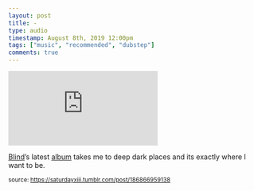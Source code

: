 ```yaml
---
layout: post
title: -
type: audio
timestamp: August 8th, 2019 12:00pm
tags: ["music", "recommended", "dubstep"]
comments: true
---
```

<embed type="audio/mpeg" src="https://bandcamp.com/stream_redirect?enc=mp3-128&amp;track_id=3114575757&amp;ts=1618890939&amp;t=80e1a1359e25e2d6017cc5b80f4852fdf25de0f9">
       
<a href="https://www.blindedm.com" target="_blank">Blind</a>’s latest <a href="https://blindhandicap.bandcamp.com/album/submerged" target="_blank">album</a> takes me to deep dark places and its exactly where I want to be.
 
  
<small>source: https://saturdayxiii.tumblr.com/post/186866959138</small>